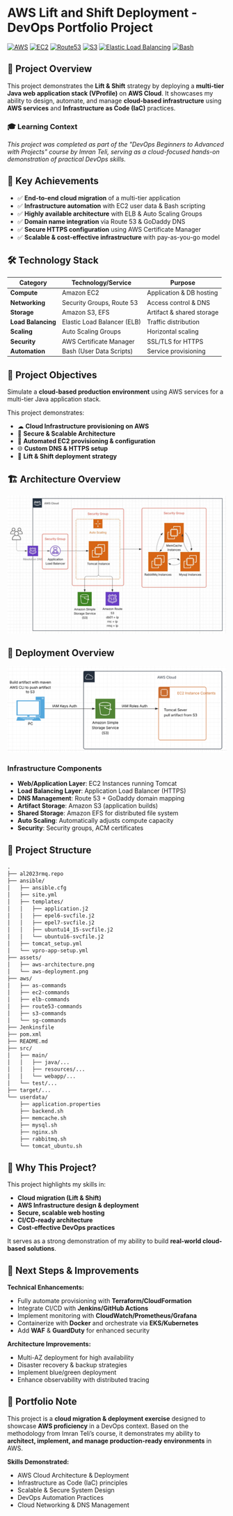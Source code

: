 # AWS Lift and Shift Deployment - DevOps Portfolio Project

[![AWS](https://img.shields.io/badge/AWS-232F3E?style=flat&logo=amazon-aws&logoColor=white)](https://aws.amazon.com/)
[![EC2](https://img.shields.io/badge/Amazon_EC2-FF9900?style=flat&logo=amazon-ec2&logoColor=white)](https://aws.amazon.com/ec2/)
[![Route53](https://img.shields.io/badge/Amazon_Route_53-8C4FFF?style=flat&logo=amazon-route-53&logoColor=white)](https://aws.amazon.com/route53/)
[![S3](https://img.shields.io/badge/Amazon_S3-569A31?style=flat&logo=amazon-s3&logoColor=white)](https://aws.amazon.com/s3/)
[![Elastic Load Balancing](https://img.shields.io/badge/Elastic_Load_Balancing-FF4F00?style=flat&logo=elasticloadbalancing&logoColor=white)](https://aws.amazon.com/elasticloadbalancing/)
[![Bash](https://img.shields.io/badge/Bash_Scripting-121011?style=flat&logo=gnu-bash&logoColor=white)](https://www.gnu.org/software/bash/)

## 🎯 Project Overview

This project demonstrates the **Lift & Shift** strategy by deploying a **multi-tier Java web application stack (VProfile)** on **AWS Cloud**. It showcases my ability to design, automate, and manage **cloud-based infrastructure** using **AWS services** and **Infrastructure as Code (IaC)** practices.

### 🎓 Learning Context
*This project was completed as part of the "DevOps Beginners to Advanced with Projects" course by Imran Teli, serving as a cloud-focused hands-on demonstration of practical DevOps skills.*

## 🚀 Key Achievements

- ✅ **End-to-end cloud migration** of a multi-tier application  
- ✅ **Infrastructure automation** with EC2 user data & Bash scripting  
- ✅ **Highly available architecture** with ELB & Auto Scaling Groups  
- ✅ **Domain name integration** via Route 53 & GoDaddy DNS  
- ✅ **Secure HTTPS configuration** using AWS Certificate Manager  
- ✅ **Scalable & cost-effective infrastructure** with pay-as-you-go model  

## 🛠️ Technology Stack

| Category            | Technology/Service         | Purpose                         |
|---------------------|----------------------------|---------------------------------|
| **Compute**        | Amazon EC2                | Application & DB hosting       |
| **Networking**     | Security Groups, Route 53 | Access control & DNS           |
| **Storage**        | Amazon S3, EFS            | Artifact & shared storage      |
| **Load Balancing** | Elastic Load Balancer (ELB)| Traffic distribution          |
| **Scaling**        | Auto Scaling Groups       | Horizontal scaling             |
| **Security**       | AWS Certificate Manager    | SSL/TLS for HTTPS             |
| **Automation**     | Bash (User Data Scripts)   | Service provisioning          |

## 🎯 Project Objectives

Simulate a **cloud-based production environment** using AWS services for a multi-tier Java application stack.

This project demonstrates:
- ☁ **Cloud Infrastructure provisioning on AWS**
- 🔐 **Secure & Scalable Architecture**
- 🔧 **Automated EC2 provisioning & configuration**
- 🌐 **Custom DNS & HTTPS setup**
- 🚀 **Lift & Shift deployment strategy**

## 🏗️ Architecture Overview

![AWS Architecture Diagram](./assets/aws-architecture.png)

## 🚀 Deployment Overview

![AWS Architecture Diagram](./assets/aws-deployment.png)

### Infrastructure Components
- **Web/Application Layer**: EC2 Instances running Tomcat
- **Load Balancing Layer**: Application Load Balancer (HTTPS)
- **DNS Management**: Route 53 + GoDaddy domain mapping
- **Artifact Storage**: Amazon S3 (application builds)
- **Shared Storage**: Amazon EFS for distributed file system
- **Auto Scaling**: Automatically adjusts compute capacity
- **Security**: Security groups, ACM certificates

## 📁 Project Structure

```
.
├── al2023rmq.repo
├── ansible/
│   ├── ansible.cfg
│   ├── site.yml
│   ├── templates/
│   │   ├── application.j2
│   │   ├── epel6-svcfile.j2
│   │   ├── epel7-svcfile.j2
│   │   ├── ubuntu14_15-svcfile.j2
│   │   └── ubuntu16-svcfile.j2
│   ├── tomcat_setup.yml
│   └── vpro-app-setup.yml
├── assets/
│   ├── aws-architecture.png
│   └── aws-deployment.png
├── aws/
│   ├── as-commands
│   ├── ec2-commands
│   ├── elb-commands
│   ├── route53-commands
│   ├── s3-commands
│   └── sg-commands
├── Jenkinsfile
├── pom.xml
├── README.md
├── src/
│   ├── main/
│   │   ├── java/...
│   │   ├── resources/...
│   │   └── webapp/...
│   └── test/...
├── target/...
└── userdata/
    ├── application.properties
    ├── backend.sh
    ├── memcache.sh
    ├── mysql.sh
    ├── nginx.sh
    ├── rabbitmq.sh
    └── tomcat_ubuntu.sh
```

## 🧠 Why This Project?

This project highlights my skills in:
- **Cloud migration (Lift & Shift)**
- **AWS Infrastructure design & deployment**
- **Secure, scalable web hosting**
- **CI/CD-ready architecture**
- **Cost-effective DevOps practices**

It serves as a strong demonstration of my ability to build **real-world cloud-based solutions**.

## 🏁 Next Steps & Improvements

**Technical Enhancements:**
- Fully automate provisioning with **Terraform/CloudFormation**
- Integrate CI/CD with **Jenkins/GitHub Actions**
- Implement monitoring with **CloudWatch/Prometheus/Grafana**
- Containerize with **Docker** and orchestrate via **EKS/Kubernetes**
- Add **WAF** & **GuardDuty** for enhanced security

**Architecture Improvements:**
- Multi-AZ deployment for high availability
- Disaster recovery & backup strategies
- Implement blue/green deployment
- Enhance observability with distributed tracing

## 📝 Portfolio Note

This project is a **cloud migration & deployment exercise** designed to showcase **AWS proficiency** in a DevOps context. Based on the methodology from Imran Teli’s course, it demonstrates my ability to **architect, implement, and manage production-ready environments** in AWS.

**Skills Demonstrated:**
- AWS Cloud Architecture & Deployment
- Infrastructure as Code (IaC) principles
- Scalable & Secure System Design
- DevOps Automation Practices
- Cloud Networking & DNS Management
